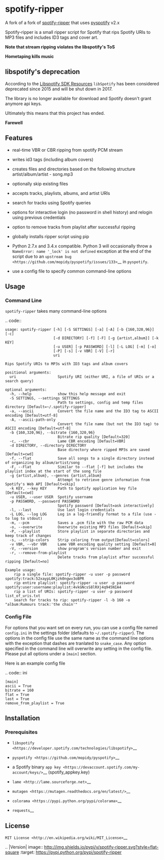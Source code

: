 # spotify-ripper

A fork of a fork of
[spotify-ripper](https://github.com/robbeofficial/spotifyripper) that
uses [pyspotify](https://github.com/mopidy/pyspotify) v2.x

Spotify-ripper is a small ripper script for Spotify that rips Spotify
URIs to MP3 files and includes ID3 tags and cover art.

**Note that stream ripping violates the libspotify's ToS**

**Hometaping kills music**


## libspotify's deprecation

According to the [Libspotify SDK Resources](https://developer.spotify.com/technologies/libspotify/#libspotify-and-cocoalibspotify-downloads) `libSpotify` has been considered deprecated since 2015 and will be shut down in 2017.

The library is no longer available for download and Spotify doesn't grant anymore api keys. 

Ultimately this means that this project has ended.

**Farewell**


## Features

-  real-time VBR or CBR ripping from spotify PCM stream

-  writes id3 tags (including album covers)

-  creates files and directories based on the following structure
   artist/album/artist - song.mp3

-  optionally skip existing files

-  accepts tracks, playlists, albums, and artist URIs

-  search for tracks using Spotify queries

-  options for interactive login (no password in shell history) and
   relogin using previous credentials

-  option to remove tracks from playlist after successful ripping

-  globally installs ripper script using pip

-  Python 2.7.x and 3.4.x compatible.  Python 3 will occasionally throw a ``NameError: name '_lock' is not defined`` exception at the end of the script due to an `upstream bug <https://github.com/mopidy/pyspotify/issues/133>`__ in ``pyspotify``.

-  use a config file to specify common command-line options

## Usage

### Command Line

``spotify-ripper`` takes many command-line options

.. code::

    usage: spotify-ripper [-h] [-S SETTINGS] [-a] [-A] [-b {160,320,96}] [-c]
                          [-d DIRECTORY] [-f] [-F] [-g {artist,album}] [-k KEY]
                          [-u USER] [-p PASSWORD] [-l] [-L LOG] [-m] [-o]
                          [-P] [-s] [-v VBR] [-V] [-r]
                          uri

    Rips Spotify URIs to MP3s with ID3 tags and album covers

    positional arguments:
      uri                   Spotify URI (either URI, a file of URIs or a search query)

    optional arguments:
      -h, --help            show this help message and exit
      -S SETTINGS, --settings SETTINGS
                            Path to settings, config and temp files directory [Default=~/.spotify-ripper]
      -a, --ascii           Convert the file name and the ID3 tag to ASCII encoding [Default=utf-8]
      -A, --ascii-path-only
                            Convert the file name (but not the ID3 tag) to ASCII encoding [Default=utf-8]
      -b {160,320,96}, --bitrate {160,320,96}
                            Bitrate rip quality [Default=320]
      -c, --cbr             Lame CBR encoding [Default=VBR]
      -d DIRECTORY, --directory DIRECTORY
                            Base directory where ripped MP3s are saved [Default=cwd]
      -f, --flat            Save all songs to a single directory instead of organizing by album/artist/song
      -F, --Flat            Similar to --flat [-f] but includes the playlist index at the start of the song file
      -g {artist,album}, --genres {artist,album}
                            Attempt to retrieve genre information from Spotify's Web API [Default=skip]
      -k KEY, --key KEY     Path to Spotify application key file [Default=cwd]
      -u USER, --user USER  Spotify username
      -p PASSWORD, --password PASSWORD
                            Spotify password [Default=ask interactively]
      -l, --last            Use last login credentials
      -L LOG, --log LOG     Log in a log-friendly format to a file (use - to log to stdout)
      -m, --pcm             Saves a .pcm file with the raw PCM data
      -o, --overwrite       Overwrite existing MP3 files [Default=skip]
      -P, --playlist        Store playlist in separate directories and keep track of changes
      -s, --strip-colors    Strip coloring from output[Default=colors]
      -v VBR, --vbr VBR     Lame VBR encoding quality setting [Default=0]
      -V, --version         show program's version number and exit
      -r, --remove-from-playlist
                            Delete tracks from playlist after successful ripping [Default=no]

    Example usage:
        rip a single file: spotify-ripper -u user -p password spotify:track:52xaypL0Kjzk0ngwv3oBPR
        rip entire playlist: spotify-ripper -u user -p password spotify:user:username:playlist:4vkGNcsS8lRXj4q945NIA4
        rip a list of URIs: spotify-ripper -u user -p password list_of_uris.txt
        search for tracks to rip: spotify-ripper -l -b 160 -o "album:Rumours track:'the chain'"

### Config File

For options that you want set on every run, you can use a config file named ``config.ini`` in the settings folder (defaults to ``~/.spotify-ripper``).  The options in the config file use the same name as the command line options with the exception that dashes are tranlated to ``snake_case``.  Any option specified in the command line will overwrite any setting in the config file.  Please put all options under a ``[main]`` section.

Here is an example config file

.. code:: ini

    [main]
    ascii = True
    bitrate = 160
    flat = True
    last = True
    remove_from_playlist = True

## Installation

### Prerequisites

-  `libspotify <https://developer.spotify.com/technologies/libspotify>`__

-  `pyspotify <https://github.com/mopidy/pyspotify>`__

-  a Spotify binary `app
   key <https://devaccount.spotify.com/my-account/keys/>`__
   (spotify\_appkey.key)

-  `lame <http://lame.sourceforge.net>`__

-  `mutagen <https://mutagen.readthedocs.org/en/latest/>`__

-  `colorama <https://pypi.python.org/pypi/colorama>`__

- `requests`__

## License

`MIT License <http://en.wikipedia.org/wiki/MIT_License>`__

.. |Version| image:: http://img.shields.io/pypi/v/spotify-ripper.svg?style=flat-square
  :target: https://pypi.python.org/pypi/spotify-ripper
